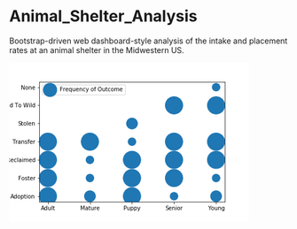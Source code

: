 # Animal_Shelter_Analysis
 Bootstrap-driven web dashboard-style analysis of the intake and placement rates at an animal shelter in the Midwestern US.
 
 ![image](https://github.com/dcpatti/Animal-Shelter-Analysis/blob/master/outcome_bubble.png)
